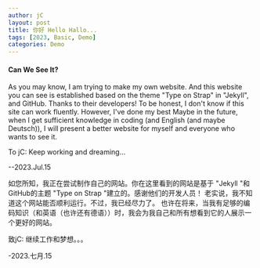 ```yaml
---
author: jC
layout: post
title: 你好 Hello Hallo...
tags: [2023, Basic, Demo]
categories: Demo
---
```

#### Can We See It?

 As you may know, I am trying to make my own website. And this website you can see is established based on the theme "Type on Strap" in "Jekyll", and GitHub. Thanks to their developers! 
 To be honest, I don't know if this site can work fluently. However, I've done my best
 Maybe in the future, when I get sufficient knowledge in coding (and English (and maybe Deutsch)), I will present a better website for myself and everyone who wants to see it.

 To jC: Keep working and dreaming...
 
 --2023.Jul.15

 如您所知，我正在尝试制作自己的网站。你在这里看到的网站是基于 "Jekyll "和GitHub的主题 "Type on Strap "建立的。感谢他们的开发人员！
 老实说，我不知道这个网站能否顺利运行。不过，我已经尽力了。
 也许在将来，当我有足够的编码知识（和英语（也许还有德语））时，我会为我自己和所有想看到它的人展示一个更好的网站。

 致jC: 继续工作和梦想。。。

 -2023.七月.15
